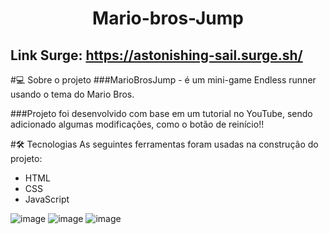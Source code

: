 # <h1 align="center"> Mario-bros-Jump </h1>
## Link Surge: https://astonishing-sail.surge.sh/

#💻 Sobre o projeto
###MarioBrosJump - é um mini-game Endless runner usando o tema do Mario Bros.

###Projeto foi desenvolvido com base em um tutorial no YouTube, sendo adicionado algumas modificações, como o botão de reinício!!

#🛠 Tecnologias
As seguintes ferramentas foram usadas na construção do projeto:

- HTML
- CSS
- JavaScript

![image](https://user-images.githubusercontent.com/91287071/174610613-7ebab296-2397-4f73-a90d-e1ffd8bd1a89.png)
![image](https://user-images.githubusercontent.com/91287071/174611061-cc1662b4-eaa6-428d-91a0-a9bd40bcd71c.png)
![image](https://user-images.githubusercontent.com/91287071/174610411-4201a6cc-343f-4459-a1ce-9df9311e71d7.png)
